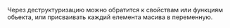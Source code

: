 Через деструктуризацию можно обратится к свойствам или функциям обьекта, или присваивать каждий елемента масива в переменную.